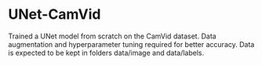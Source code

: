 # UNet-CamVid
Trained a UNet model from scratch on the CamVid dataset.
Data augmentation and hyperparameter tuning required for better accuracy.
Data is expected to be kept in folders data/image and data/labels.
